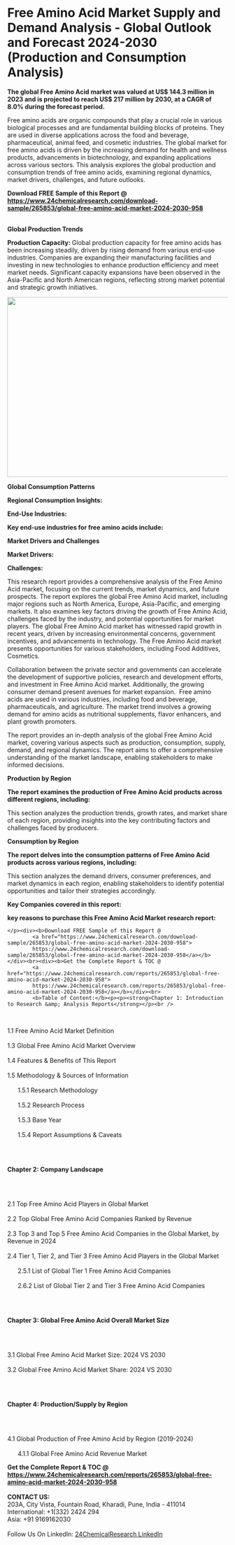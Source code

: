 <h1>Free Amino Acid Market Supply and Demand Analysis - Global Outlook and Forecast 2024-2030 (Production and Consumption Analysis)</h1><p><strong>The global Free Amino Acid market was valued at US$ 144.3 million in 2023 and is projected to reach US$ 217 million by 2030, at a CAGR of 8.0% during the forecast period.</strong></p><p>
</p><p>Free amino acids are organic compounds that play a crucial role in various biological processes and are fundamental building blocks of proteins. They are used in diverse applications across the food and beverage, pharmaceutical, animal feed, and cosmetic industries. The global market for free amino acids is driven by the increasing demand for health and wellness products, advancements in biotechnology, and expanding applications across various sectors. This analysis explores the global production and consumption trends of free amino acids, examining regional dynamics, market drivers, challenges, and future outlooks.</p><div><b>Download FREE Sample of this Report @ 
            <a href="https://www.24chemicalresearch.com/download-sample/265853/global-free-amino-acid-market-2024-2030-958">
            https://www.24chemicalresearch.com/download-sample/265853/global-free-amino-acid-market-2024-2030-958</a></b></div><br><p>
</p><p><strong>Global Production Trends</strong></p><p>
</p><p><strong>Production Capacity:</strong><strong> </strong>Global production capacity for free amino acids has been increasing steadily, driven by rising demand from various end-use industries. Companies are expanding their manufacturing facilities and investing in new technologies to enhance production efficiency and meet market needs. Significant capacity expansions have been observed in the Asia-Pacific and North American regions, reflecting strong market potential and strategic growth initiatives.</p><p>
</p><p><img alt="" src="https://24chemicalresearch.com/assets/report-images/Free.png" style="height:411px; width:731px"></p><p>
</p><p><strong>Global Consumption Patterns</strong></p><p>
</p><p><strong>Regional Consumption Insights:</strong></p><p>
</p><p>
</p><p><strong>End-Use Industries:</strong></p><p>
</p><p><strong>Key end-use industries for free amino acids include:</strong></p><p>
</p><p>
</p><p><strong>Market Drivers and Challenges</strong></p><p>
</p><p><strong>Market Drivers:</strong></p><p>
</p><p>
</p><p><strong>Challenges:</strong></p><p>
</p><p>
</p><p>This research report provides a comprehensive analysis of the Free Amino Acid market, focusing on the current trends, market dynamics, and future prospects. The report explores the global Free Amino Acid market, including major regions such as North America, Europe, Asia-Pacific, and emerging markets. It also examines key factors driving the growth of Free Amino Acid, challenges faced by the industry, and potential opportunities for market players. The global Free Amino Acid market has witnessed rapid growth in recent years, driven by increasing environmental concerns, government incentives, and advancements in technology. The Free Amino Acid market presents opportunities for various stakeholders, including Food Additives, Cosmetics.</p><p>
</p><p>Collaboration between the private sector and governments can accelerate the development of supportive policies, research and development efforts, and investment in Free Amino Acid market. Additionally, the growing consumer demand present avenues for market expansion.  Free amino acids are used in various industries, including food and beverage, pharmaceuticals, and agriculture. The market trend involves a growing demand for amino acids as nutritional supplements, flavor enhancers, and plant growth promoters.</p><p>
</p><p>The report provides an in-depth analysis of the global Free Amino Acid market, covering various aspects such as production, consumption, supply, demand, and regional dynamics. The report aims to offer a comprehensive understanding of the market landscape, enabling stakeholders to make informed decisions.</p><p>
</p><p><strong>Production by Region</strong></p><p>
</p><p><strong>The report examines the production of Free Amino Acid products across different regions, including:</strong></p><p>
</p><p>
</p><p>This section analyzes the production trends, growth rates, and market share of each region, providing insights into the key contributing factors and challenges faced by producers.</p><p>
</p><p><strong>Consumption by Region</strong></p><p>
</p><p><strong>The report delves into the consumption patterns of Free Amino Acid products across various regions, including:</strong></p><p>
</p><p>
	</p><p>
</p><p>This section analyzes the demand drivers, consumer preferences, and market dynamics in each region, enabling stakeholders to identify potential opportunities and tailor their strategies accordingly.</p><p>
<strong>Key Companies covered in this report:</strong></p><p>
</p><p>
</p><p><strong>key reasons to purchase this Free Amino Acid Market research report:</strong></p><p>

	</p><div><b>Download FREE Sample of this Report @ 
            <a href="https://www.24chemicalresearch.com/download-sample/265853/global-free-amino-acid-market-2024-2030-958">
            https://www.24chemicalresearch.com/download-sample/265853/global-free-amino-acid-market-2024-2030-958</a></b></div><br><div><b>Get the Complete Report & TOC @ 
            <a href="https://www.24chemicalresearch.com/reports/265853/global-free-amino-acid-market-2024-2030-958">
            https://www.24chemicalresearch.com/reports/265853/global-free-amino-acid-market-2024-2030-958</a></b></div><br>
            <b>Table of Content:</b><p><p><strong>Chapter 1: Introduction to Research &amp; Analysis Reports</strong></p><br />
<br />
<p>1.1 Free Amino Acid  Market Definition<br /><br />
1.3 Global Free Amino Acid  Market Overview<br /><br />
1.4 Features &amp; Benefits of This Report<br /><br />
1.5 Methodology &amp; Sources of Information<br /><br />
&nbsp;&nbsp;&nbsp;&nbsp;&nbsp; 1.5.1 Research Methodology<br /><br />
&nbsp;&nbsp;&nbsp;&nbsp;&nbsp; 1.5.2 Research Process<br /><br />
&nbsp;&nbsp;&nbsp;&nbsp;&nbsp; 1.5.3 Base Year<br /><br />
&nbsp;&nbsp;&nbsp;&nbsp;&nbsp; 1.5.4 Report Assumptions &amp; Caveats</p><br />
<br />
<p><strong>Chapter 2: Company Landscape</strong></p><br />
<br />
<p>2.1 Top Free Amino Acid  Players in Global Market<br /><br />
2.2 Top Global Free Amino Acid  Companies Ranked by Revenue<br /><br />
2.3 Top 3 and Top 5 Free Amino Acid  Companies in the Global Market, by Revenue in 2024<br /><br />
2.4 Tier 1, Tier 2, and Tier 3 Free Amino Acid  Players in the Global Market<br /><br />
&nbsp;&nbsp;&nbsp;&nbsp;&nbsp; 2.5.1 List of Global Tier 1 Free Amino Acid  Companies<br /><br />
&nbsp;&nbsp;&nbsp;&nbsp;&nbsp; 2.6.2 List of Global Tier 2 and Tier 3 Free Amino Acid  Companies</p><br />
<br />
<p><strong>Chapter 3: Global Free Amino Acid  Overall Market Size</strong></p><br />
<br />
<p>3.1 Global Free Amino Acid  Market Size: 2024 VS 2030<br /><br />
3.2 Global Free Amino Acid  Market Share: 2024 VS 2030</p><br />
<br />
<p><strong>Chapter 4: Production/Supply by Region</strong></p><br />
<br />
<p>4.1 Global Production of Free Amino Acid  by Region (2019-2024)<br /><br />
&nbsp;&nbsp;&nbsp;&nbsp;&nbsp; 4.1.1 Global Free Amino Acid  Revenue Market </p><div><b>Get the Complete Report & TOC @ 
            <a href="https://www.24chemicalresearch.com/reports/265853/global-free-amino-acid-market-2024-2030-958">
            https://www.24chemicalresearch.com/reports/265853/global-free-amino-acid-market-2024-2030-958</a></b></div><br><b>CONTACT US:</b><br>
            203A, City Vista, Fountain Road, Kharadi, Pune, India - 411014<br>
            International: +1(332) 2424 294<br>
            Asia: +91 9169162030 <br><br>
            Follow Us On LinkedIn: <a href="https://www.linkedin.com/company/24chemicalresearch/">24ChemicalResearch LinkedIn</a>